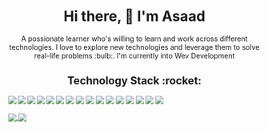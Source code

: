 <h1 align="center">Hi there, 👋 I'm Asaad </h1>

<p align="center">A possionate learner who's willing to learn and work across different technologies. I love to explore new technologies and leverage them to solve real-life problems :bulb:. I'm currently into Wev Development</p>
                 <h2 align="center">Technology Stack :rocket: </h2>
     <img align="left" src="https://img.shields.io/badge/html5%20-%23E34F26.svg?&style=for-the-badge&logo=html5&logoColor=white"/>
     <img align="left" src="https://img.shields.io/badge/css3%20-%231572B6.svg?&style=for-the-badge&logo=css3&logoColor=white"/>                                      <img align="left" src="https://img.shields.io/badge/javascript%20-%23323330.svg?&style=for-the-badge&logo=javascript&logoColor=%23F7DF1E"/> 
     <img align="left" src="https://img.shields.io/badge/node.js%20-%2343853D.svg?&style=for-the-badge&logo=node.js&logoColor=white"/>
     <img align="left" src="https://img.shields.io/badge/php-%23777BB4.svg?&style=for-the-badge&logo=php&logoColor=white"/>     
                                                                                                                         
[](url) 
     <img src="https://img.shields.io/badge/express.js%20-%23404d59.svg?&style=for-the-badge"/>
     <img src="https://img.shields.io/badge/react%20-%2320232a.svg?&style=for-the-badge&logo=react&logoColor=%2361DAFB"/>
     <img src="https://img.shields.io/badge/react_native%20-%2320232a.svg?&style=for-the-badge&logo=react&logoColor=%2361DAFB"/>
     <img src="https://img.shields.io/badge/tailwindcss%20-%2338B2AC.svg?&style=for-the-badge&logo=tailwind-css&logoColor=white"/>
     <img src="https://img.shields.io/badge/bootstrap%20-%23563D7C.svg?&style=for-the-badge&logo=bootstrap&logoColor=white"/>
     <img src="https://img.shields.io/badge/jquery%20-%230769AD.svg?&style=for-the-badge&logo=jquery&logoColor=white"/>
     <img src="https://img.shields.io/badge/git%20-%23F05033.svg?&style=for-the-badge&logo=git&logoColor=white"/>
     <img src="https://img.shields.io/badge/github%20-%23121011.svg?&style=for-the-badge&logo=github&logoColor=white"/>
     <img src="https://img.shields.io/badge/mysql-%2300f.svg?&style=for-the-badge&logo=mysql&logoColor=white"/>
     <img src ="https://img.shields.io/badge/MongoDB-%234ea94b.svg?&style=for-the-badge&logo=mongodb&logoColor=white"/>
     <img src ="https://img.shields.io/badge/postgres-%23316192.svg?&style=for-the-badge&logo=postgresql&logoColor=white"/>
                                                                                      
 [](url) 
  
  <a href="https://github.com/anuraghazra/convoychat">
    <img align="center" src="https://github-readme-stats.vercel.app/api/top-langs/?username=asaad8756&langs_count=8&layout=compact" />
  </a>
  <a href="https://github.com/anuraghazra/github-readme-stats">
    <img align="center" src="https://github-readme-stats.vercel.app/api?username=asaad8756&show_icons=true" />
  </a>
  



[](url)
<!--
<a href="https://github.com/anuraghazra/github-readme-stats">
  <img align="center" src="https://github-readme-stats.vercel.app/api/pin/?username=anuraghazra&repo=github-readme-stats" />
</a>
<a href="https://github.com/anuraghazra/convoychat">
  <img align="center" src="https://github-readme-stats.vercel.app/api/pin/?username=anuraghazra&repo=convoychat&layout=compact" />
</a>

-->                                                                                                            

